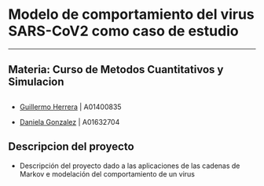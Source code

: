 # Modelo de comportamiento del virus SARS-CoV2 como caso de estudio

----------
## Materia: Curso de Metodos Cuantitativos y Simulacion


##
- [Guillermo Herrera](https://github.com/memoherreraacosta/)   |   A01400835

- [Daniela Gonzalez](https://github.com/Guemez)   |   A01632704

## Descripcion del proyecto

- Descripción del proyecto dado a las aplicaciones de las cadenas de Markov e modelación del comportamiento de un virus

